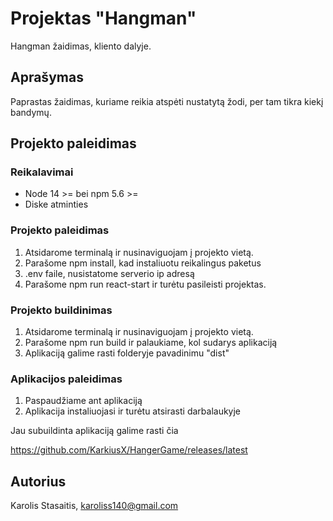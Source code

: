 # Projektas "Hangman"

Hangman žaidimas, kliento dalyje.

## Aprašymas

Paprastas žaidimas, kuriame reikia atspėti nustatytą žodi, per tam tikra kiekį bandymų.

## Projekto paleidimas

### Reikalavimai

* Node 14 >= bei npm 5.6 >=
* Diske atminties

### Projekto paleidimas

1. Atsidarome terminalą ir nusinaviguojam į projekto vietą.
2. Parašome npm install, kad instaliuotu reikalingus paketus
3. .env faile, nusistatome serverio ip adresą
4. Parašome npm run react-start ir turėtu pasileisti projektas.


### Projekto buildinimas

1. Atsidarome terminalą ir nusinaviguojam į projekto vietą.
2. Parašome npm run build ir palaukiame, kol sudarys aplikaciją
3. Aplikaciją galime rasti folderyje pavadinimu "dist"

### Aplikacijos paleidimas

1. Paspaudžiame ant aplikaciją
2. Aplikacija instaliuojasi ir turėtu atsirasti darbalaukyje

Jau subuildinta aplikaciją galime rasti čia

https://github.com/KarkiusX/HangerGame/releases/latest

## Autorius

Karolis Stasaitis, karoliss140@gmail.com

